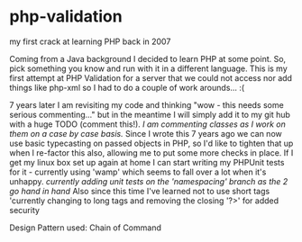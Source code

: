 php-validation
==============

my first crack at learning PHP back in 2007

Coming from a Java background I decided to learn PHP at some point. So, pick something you know and run with it in a different language. This is my first attempt at PHP Validation for a server that we could not access nor add things like php-xml so I had to do a couple of work arounds... :(

7 years later I am revisiting my code and thinking "wow - this needs some serious commenting..." but in the meantime I will simply add it to my git hub with a huge TODO (comment this!).
<i>I am commenting classes as I work on them on a case by case basis.</i>
Since I wrote this 7 years ago we can now use basic typecasting on passed objects in PHP, so I'd like to tighten that up when I re-factor this also, allowing me to put some more checks in place.  If I get my linux box set up again at home I can start writing my PHPUnit tests for it - currently using 'wamp' which seems to fall over a lot when it's unhappy.
<i>currently adding unit tests on the 'namespacing' branch as the 2 go hand in hand</i>
Also since this time I've learned not to use short tags '<?' and to use a complete tag '<?php' so that will be cleaned up at some point also.
<i>currently changing to long tags and removing the closing '?>' for added security</i>

Design Pattern used: Chain of Command

